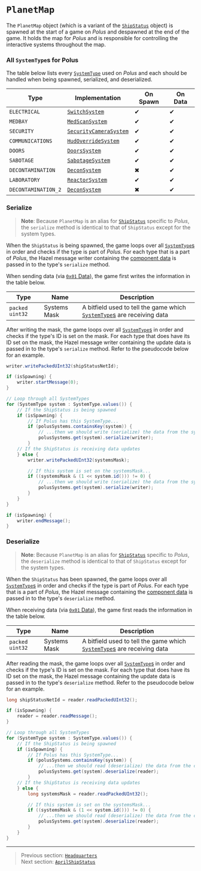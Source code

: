 # `PlanetMap`

The `PlanetMap` object (which is a variant of the [`ShipStatus`](00_shipstatus.md) object) is spawned at the start of a game on *Polus* and despawned at the end of the game. It holds the map for *Polus* and is responsible for controlling the interactive systems throughout the map.

### All `SystemType`s for Polus

The table below lists every [`SystemType`](../01_packet_structure/06_enums.md#systemtype) used on *Polus* and each should be handled when being spawned, serialized, and deserialized.

| Type | Implementation | On Spawn | On Data |
| --- | --- | --- | --- |
| `ELECTRICAL` | [`SwitchSystem`](../06_the_systemtype_implementations/02_switchsystem.md) | &#x2714; | &#x2714; |
| `MEDBAY` | [`MedScanSystem`](../06_the_systemtype_implementations/04_medscansystem.md) | &#x2714; | &#x2714; |
| `SECURITY` | [`SecurityCameraSystem`](../06_the_systemtype_implementations/05_securitycamerasystem.md) | &#x2714; | &#x2714; |
| `COMMUNICATIONS` | [`HudOverrideSystem`](../06_the_systemtype_implementations/06_hudoverridesystem.md) | &#x2714; | &#x2714; |
| `DOORS` | [`DoorsSystem`](../06_the_systemtype_implementations/11_doorssystem.md) | &#x2714; | &#x2714; |
| `SABOTAGE` | [`SabotageSystem`](../06_the_systemtype_implementations/08_sabotagesystem.md) | &#x2714; | &#x2714; |
| `DECONTAMINATION` | [`DeconSystem`](../06_the_systemtype_implementations/10_deconsystem.md) | &#x2716; | &#x2714; |
| `LABORATORY` | [`ReactorSystem`](../06_the_systemtype_implementations/01_reactorsystem.md) | &#x2714; | &#x2714; |
| `DECONTAMINATION_2` | [`DeconSystem`](../06_the_systemtype_implementations/10_deconsystem.md) | &#x2716; | &#x2714; |

### Serialize

> **Note**: Because `PlanetMap` is an alias for [`ShipStatus`](00_shipstatus.md) specific to *Polus*, the `serialize` method is identical to that of `ShipStatus` except for the system types.

When the `ShipStatus` is being spawned, the game loops over all [`SystemType`s](../01_packet_structure/06_enums.md#systemtype) in order and checks if the type is part of *Polus*. For each type that is a part of *Polus*, the Hazel message writer containing the [component data](../03_gamedata_and_gamedatato_message_types/04_spawn.md#the-component-structure) is passed in to the type's `serialize` method.

When sending data (via [`0x01` Data](../03_gamedata_and_gamedatato_message_types/01_data.md)), the game first writes the information in the table below.

| Type | Name | Description |
| --- | --- | --- |
| `packed uint32` | Systems Mask | A bitfield used to tell the game which [`SystemType`s](../01_packet_structure/06_enums.md#systemtype) are receiving data |

After writing the mask, the game loops over all [`SystemType`s](../01_packet_structure/06_enums.md#systemtype) in order and checks if the type's ID is set on the mask. For each type that does have its ID set on the mask, the Hazel message writer containing the update data is passed in to the type's `serialize` method. Refer to the pseudocode below for an example.

```java
writer.writePackedUInt32(shipStatusNetId);

if (isSpawning) {
    writer.startMessage(0);
}

// Loop through all SystemTypes
for (SystemType system : SystemType.values()) {
    // If the ShipStatus is being spawned
    if (isSpawning) {
        // If Polus has this SystemType...
        if (polusSystems.containsKey(system)) {
            // ...then we should write (serialize) the data from the system
            polusSystems.get(system).serialize(writer);
        }
    // If the ShipStatus is receiving data updates
    } else {
        writer.writePackedUInt32(systemsMask);

        // If this system is set on the systemsMask...
        if ((systemsMask & (1 << system.id())) != 0) {
            // ...then we should write (serialize) the data from the system
            polusSystems.get(system).serialize(writer);
        }
    }
}

if (isSpawning) {
    writer.endMessage();
}
```

### Deserialize

> **Note**: Because `PlanetMap` is an alias for [`ShipStatus`](00_shipstatus.md) specific to *Polus*, the `deserialize` method is identical to that of `ShipStatus` except for the system types.

When the `ShipStatus` has been spawned, the game loops over all [`SystemType`s](../01_packet_structure/06_enums.md#systemtype) in order and checks if the type is part of *Polus*. For each type that is a part of *Polus*, the Hazel message containing the [component data](../03_gamedata_and_gamedatato_message_types/04_spawn.md#the-component-structure) is passed in to the type's `deserialize` method.

When receiving data (via [`0x01` Data](../03_gamedata_and_gamedatato_message_types/01_data.md)), the game first reads the information in the table below.

| Type | Name | Description |
| --- | --- | --- |
| `packed uint32` | Systems Mask | A bitfield used to tell the game which [`SystemType`s](../01_packet_structure/06_enums.md#systemtype) are receiving data |

After reading the mask, the game loops over all [`SystemType`s](../01_packet_structure/06_enums.md#systemtype) in order and checks if the type's ID is set on the mask. For each type that does have its ID set on the mask, the Hazel message containing the update data is passed in to the type's `deserialize` method. Refer to the pseudocode below for an example.

```java
long shipStatusNetId = reader.readPackedUInt32();

if (isSpawning) {
    reader = reader.readMessage();
}

// Loop through all SystemTypes
for (SystemType system : SystemType.values()) {
    // If the ShipStatus is being spawned
    if (isSpawning) {
        // If Polus has this SystemType...
        if (polusSystems.containsKey(system)) {
            // ...then we should read (deserialize) the data from the component message
            polusSystems.get(system).deserialize(reader);
        }
    // If the ShipStatus is receiving data updates
    } else {
        long systemsMask = reader.readPackedUInt32();

        // If this system is set on the systemsMask...
        if ((systemsMask & (1 << system.id())) != 0) {
            // ...then we should read (deserialize) the data from the component message
            polusSystems.get(system).deserialize(reader);
        }
    }
}
```

---

> Previous section: [`Headquarters`](05_headquarters.md)<br>
> Next section: [`AprilShipStatus`](07_aprilshipstatus.md)
